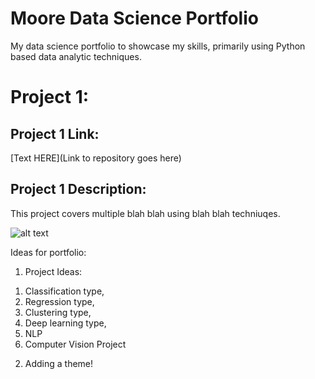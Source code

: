 # Moore Data Science Portfolio
My data science portfolio to showcase my skills, primarily using Python based data analytic techniques.

# Project 1:
## Project 1 Link: 
[Text HERE](Link to repository goes here)
## Project 1 Description: 
This project covers multiple blah blah using blah blah techniuqes.

![alt text](https://github.com/GitMooreHub/Moore_Data_Science_Portfolio/blob/main/images/lh%20finishing%20detaielr.PNG)


Ideas for portfolio: 
1) Project Ideas:
  1. Classification type, 
  2. Regression type, 
  3. Clustering type, 
  4. Deep learning type, 
  5. NLP
  6. Computer Vision Project
 
 2) Adding a theme!
